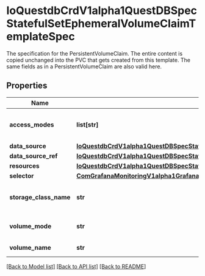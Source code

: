 # IoQuestdbCrdV1alpha1QuestDBSpecStatefulSetEphemeralVolumeClaimTemplateSpec

The specification for the PersistentVolumeClaim. The entire content is copied unchanged into the PVC that gets created from this template. The same fields as in a PersistentVolumeClaim are also valid here.
## Properties
Name | Type | Description | Notes
------------ | ------------- | ------------- | -------------
**access_modes** | **list[str]** | accessModes contains the desired access modes the volume should have. More info: https://kubernetes.io/docs/concepts/storage/persistent-volumes#access-modes-1 | [optional] 
**data_source** | [**IoQuestdbCrdV1alpha1QuestDBSpecStatefulSetEphemeralVolumeClaimTemplateSpecDataSource**](IoQuestdbCrdV1alpha1QuestDBSpecStatefulSetEphemeralVolumeClaimTemplateSpecDataSource.md) |  | [optional] 
**data_source_ref** | [**IoQuestdbCrdV1alpha1QuestDBSpecStatefulSetEphemeralVolumeClaimTemplateSpecDataSourceRef**](IoQuestdbCrdV1alpha1QuestDBSpecStatefulSetEphemeralVolumeClaimTemplateSpecDataSourceRef.md) |  | [optional] 
**resources** | [**IoQuestdbCrdV1alpha1QuestDBSpecStatefulSetEphemeralVolumeClaimTemplateSpecResources**](IoQuestdbCrdV1alpha1QuestDBSpecStatefulSetEphemeralVolumeClaimTemplateSpecResources.md) |  | [optional] 
**selector** | [**ComGrafanaMonitoringV1alpha1GrafanaAgentSpecStorageEphemeralVolumeClaimTemplateSpecSelector**](ComGrafanaMonitoringV1alpha1GrafanaAgentSpecStorageEphemeralVolumeClaimTemplateSpecSelector.md) |  | [optional] 
**storage_class_name** | **str** | storageClassName is the name of the StorageClass required by the claim. More info: https://kubernetes.io/docs/concepts/storage/persistent-volumes#class-1 | [optional] 
**volume_mode** | **str** | volumeMode defines what type of volume is required by the claim. Value of Filesystem is implied when not included in claim spec. | [optional] 
**volume_name** | **str** | volumeName is the binding reference to the PersistentVolume backing this claim. | [optional] 

[[Back to Model list]](../README.md#documentation-for-models) [[Back to API list]](../README.md#documentation-for-api-endpoints) [[Back to README]](../README.md)



